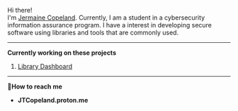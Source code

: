 Hi there! <br/>
I'm <a href= "www.linkedin.com/in/jermaine-copeland-456075296">Jermaine Copeland<a/>. Currently, I am a student in a cybersecurity information assurance program. I have a interest in developing secure software using libraries and tools that are commonly used. 
<hr>
<div>
<strong>Currently working on these projects</strong>
<ol><li><a href= "https://jcopelandlab.github.io/catalog/">Library Dashboard<a/></li></ol>
</div>
<hr>
	<div>
📨<strong>How to reach me<strong/>
<ul>
	<li>JTCopeland.proton.me</li>
</ul>		
		<div/>


  
<!---
JCopelandLab/JCopelandLab is a ✨ special ✨ repository because its `README.md` (this file) appears on your GitHub profile.
You can click the Preview link to take a look at your changes.
--->
